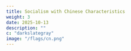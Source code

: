 ```yaml
---
title: Socialism with Chinese Characteristics
weight: 3
date: 2025-10-13
description: ""
c: "darkslategray"
image: "/flags/cn.png"
---
```


